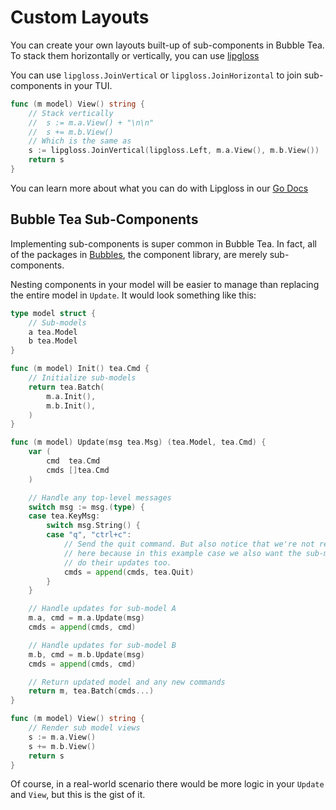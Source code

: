 # Custom Layouts

You can create your own layouts built-up of sub-components in Bubble Tea. 
To stack them horizontally or vertically, you can use [lipgloss](https://github.com/charmbracelet/lipgloss/)

You can use `lipgloss.JoinVertical` or `lipgloss.JoinHorizontal` to join sub-components in your TUI.
```go
func (m model) View() string {
	// Stack vertically
	//	s := m.a.View() + "\n\n"
	//	s += m.b.View()
	// Which is the same as 
	s := lipgloss.JoinVertical(lipgloss.Left, m.a.View(), m.b.View())
	return s
}
```
You can learn more about what you can do with Lipgloss in our [Go Docs](https://pkg.go.dev/github.com/charmbracelet/lipgloss)

## Bubble Tea Sub-Components

Implementing sub-components is super common in Bubble Tea. In fact, all of the packages in [Bubbles](https://github.com/charmbracelet/bubbles), the component library, are merely sub-components.

Nesting components in your model will be easier to manage than replacing the entire model in `Update`. It would look something like this:

```go
type model struct {
	// Sub-models
	a tea.Model
	b tea.Model
}

func (m model) Init() tea.Cmd {
	// Initialize sub-models
	return tea.Batch(
		m.a.Init(),
		m.b.Init(),
	)
}

func (m model) Update(msg tea.Msg) (tea.Model, tea.Cmd) {
	var (
		cmd  tea.Cmd
		cmds []tea.Cmd
	)

	// Handle any top-level messages
	switch msg := msg.(type) {
	case tea.KeyMsg:
		switch msg.String() {
		case "q", "ctrl+c":
			// Send the quit command. But also notice that we're not returning
			// here because in this example case we also want the sub-models to
			// do their updates too.
			cmds = append(cmds, tea.Quit)
		}
	}

	// Handle updates for sub-model A
	m.a, cmd = m.a.Update(msg)
	cmds = append(cmds, cmd)

	// Handle updates for sub-model B
	m.b, cmd = m.b.Update(msg)
	cmds = append(cmds, cmd)

	// Return updated model and any new commands
	return m, tea.Batch(cmds...)
}

func (m model) View() string {
	// Render sub model views
	s := m.a.View()
	s += m.b.View()
	return s
}
```

Of course, in a real-world scenario there would be more logic in your `Update` and `View`, but this is the gist of it.
